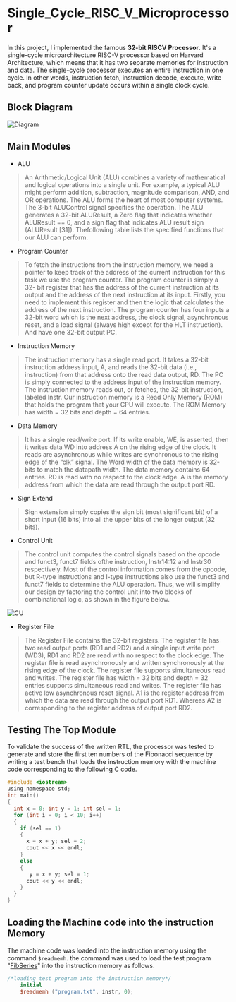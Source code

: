 # Single_Cycle_RISC_V_Microprocessor

In this project, I implemented the famous **32-bit RISCV Processor**.  It's a single-cycle microarchitecture RISC-V processor based on Harvard Architecture, which means that it has two separate memories for instruction and data. The single-cycle processor executes an entire instruction in one cycle. In other words, instruction fetch, instruction decode, execute, write back, and program counter update occurs within a single clock cycle. 


## Block Diagram

![Diagram](https://user-images.githubusercontent.com/104662487/222999637-26137c52-6733-47f1-a66f-718b297255e3.JPG)

## Main Modules 
- ALU
> An Arithmetic/Logical Unit (ALU) combines a variety of
mathematical and logical operations into a single unit. For example, a
typical ALU might perform addition, subtraction, magnitude
comparison, AND, and OR operations. The ALU forms the heart of
most computer systems. The 3-bit ALUControl signal specifies the
operation. The ALU generates a 32-bit ALUResult, a Zero flag that
indicates whether ALUResult == 0, and a sign flag that indicates ALU
result sign (ALUResult [31]). Thefollowing table lists the specified
functions that our ALU can perform.
- Program Counter
> To fetch the instructions from the instruction memory, we need a
pointer to keep track of the address of the current instruction for this
task we use the program counter. The program counter is simply a 32-
bit register that has the address of the current instruction at its output
and the address of the next instruction at its input. Firstly, you need to
implement this register and then the logic that calculates the address of
the next instruction. The program counter has four inputs a 32-bit word
which is the next address, the clock signal, asynchronous reset, and a
load signal (always high except for the HLT instruction). And have one
32-bit output PC.
- Instruction Memory
> The instruction memory has a single read port. It takes a 32-bit instruction address input, A, and reads the 32-bit data
(i.e., instruction) from that address onto the read data output, RD. The PC is simply connected to the address input of the instruction
memory. The instruction memory reads out, or fetches, the 32-bit instruction,
labeled Instr. Our instruction memory is a Read Only Memory (ROM) that holds the
program that your CPU will execute. The ROM Memory has width = 32 bits and depth = 64 entries.
- Data Memory
> It has a single read/write port. If its write enable, WE, is asserted, then it writes data WD into address A on the rising edge of the clock. It reads are asynchronous while writes are synchronous to the rising edge of the “clk” signal. The Word width of the data memory is 32-bits to match the datapath width. The data memory contains 64 entries. RD is read with no respect to the clock edge. A is the memory address from which the data are read through the output port RD.
- Sign Extend
> Sign extension simply copies the sign bit (most
significant bit) of a short input (16 bits) into all the
upper bits of the longer output (32 bits).
- Control Unit
> The control unit computes the control signals based on the
opcode and funct3, funct7 fields ofthe instruction, Instr14:12 and
Instr30 respectively. Most of the control information comes from
the opcode, but R-type instructions and I-type instructions also
use the funct3 and funct7 fields to determine the ALU operation.
Thus, we will simplify our design by factoring the control unit
into two blocks of combinational logic, as shown in the figure
below.

![CU](https://user-images.githubusercontent.com/104662487/223000559-24ba8947-3336-4d77-9d7f-d835b274af87.JPG)

- Register File
> The Register File contains the 32-bit registers. The register file has two read output ports (RD1 and RD2) and a single input write port (WD3), RD1 and RD2 are read with no respect to the clock edge. The register file is read asynchronously and written synchronously at the rising edge of the clock. The register file supports simultaneous read and writes. The register file has width = 32 bits and depth = 32 entries supports simultaneous read and writes. The register file has active low asynchronous reset signal. A1 is the register address from which the data are read through the output port RD1. Whereas A2 is corresponding to the register address of output port RD2.

## Testing The Top Module

To validate the success of the written RTL, the processor was tested to generate and store the first ten numbers of the Fibonacci sequence by writing a test bench that loads the instruction memory with the machine code corresponding to the following C code.

```C
#include <iostream>
using namespace std;
int main()
{
  int x = 0; int y = 1; int sel = 1;
  for (int i = 0; i < 10; i++)
  {
    if (sel == 1)
    {
      x = x + y; sel = 2;
      cout << x << endl;
    }
    else
    {
       y = x + y; sel = 1;
      cout << y << endl;
    }
  }
}

```

## Loading the Machine code into the instruction Memory

The machine code was loaded into the instruction memory using the command ``` $readmemh ```. the command was used to load the test program "[FibSeries](https://github.com/Moaz-Helmy/Single_Cycle_RISC_V_Processor/blob/master/Test%20Program/program.txt)" into the instruction memory as follows.
```Verilog
/*loading test program into the instruction memory*/
    initial
	$readmemh ("program.txt", instr, 0);
```

